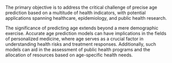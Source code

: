 The primary objective is to address the critical challenge of precise age prediction based on a multitude of health indicators, with potential applications spanning healthcare, epidemiology, and public health research.

The significance of predicting age extends beyond a mere demographic exercise. Accurate age prediction models can have implications in the fields of personalized medicine, where age serves as a crucial factor in understanding health risks and treatment responses. 
Additionally, such models can aid in the assessment of public health programs and the allocation of resources based on age-specific health needs.

